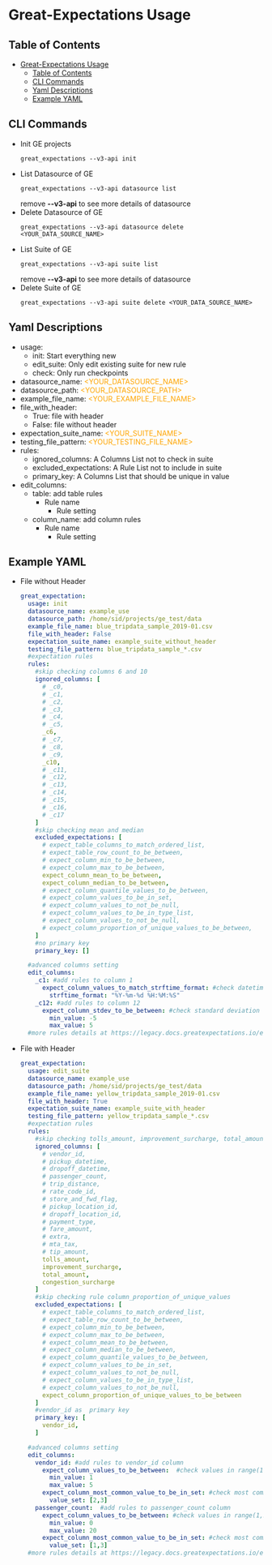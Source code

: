 Great-Expectations Usage
===
## Table of Contents
- [Great-Expectations Usage](#Great-Expectations-Usage)
  - [Table of Contents](#Table-of-Contents)
  - [CLI Commands](#CLI-Commands)
  - [Yaml Descriptions](#Yaml-Descriptions)
  - [Example YAML](#Example-YAML)

## CLI Commands
- Init GE projects
    ```
    great_expectations --v3-api init
    ```
- List Datasource of GE
    ```
    great_expectations --v3-api datasource list
    ```
    remove **--v3-api** to see more details of datasource
- Delete Datasource of GE
    ```
    great_expectations --v3-api datasource delete <YOUR_DATA_SOURCE_NAME>
    ```
- List Suite of GE
    ```
    great_expectations --v3-api suite list
    ```
    remove **--v3-api** to see more details of datasource
- Delete Suite of GE
    ```
    great_expectations --v3-api suite delete <YOUR_DATA_SOURCE_NAME>
    ```

## Yaml Descriptions
- usage:
    * init: Start everything new
    * edit_suite: Only edit existing suite for new rule
    * check: Only run checkpoints 
- datasource_name: <span style="color:orange"><YOUR_DATASOURCE_NAME></span>
- datasource_path: <span style="color:orange"><YOUR_DATASOURCE_PATH></span>
- example_file_name: <span style="color:orange"><YOUR_EXAMPLE_FILE_NAME></span>
- file_with_header: 
    * True:  file with header
    * False: file without header
- expectation_suite_name: <span style="color:orange"><YOUR_SUITE_NAME></span>
- testing_file_pattern: <span style="color:orange"><YOUR_TESTING_FILE_NAME></span>
- rules:
    * ignored_columns: A Columns List not to check in suite
    * excluded_expectations: A Rule List not to include in suite
    * primary_key: A Columns List that should be unique in value
- edit_columns:
    * table: add table rules
        - Rule name 
            - Rule setting
    * column_name: add column rules
        - Rule name
            - Rule setting

## Example YAML

* File without Header
    ```yaml
    great_expectation:
      usage: init
      datasource_name: example_use
      datasource_path: /home/sid/projects/ge_test/data
      example_file_name: blue_tripdata_sample_2019-01.csv
      file_with_header: False
      expectation_suite_name: example_suite_without_header
      testing_file_pattern: blue_tripdata_sample_*.csv
      #expectation rules
      rules:
        #skip checking columns 6 and 10
        ignored_columns: [
          # _c0, 
          # _c1, 
          # _c2, 
          # _c3, 
          # _c4, 
          # _c5, 
          _c6, 
          # _c7, 
          # _c8, 
          # _c9, 
          _c10, 
          # _c11, 
          # _c12, 
          # _c13, 
          # _c14, 
          # _c15, 
          # _c16, 
          # _c17
        ]
        #skip checking mean and median
        excluded_expectations: [
          # expect_table_columns_to_match_ordered_list,
          # expect_table_row_count_to_be_between,
          # expect_column_min_to_be_between,
          # expect_column_max_to_be_between,
          expect_column_mean_to_be_between,
          expect_column_median_to_be_between,
          # expect_column_quantile_values_to_be_between,
          # expect_column_values_to_be_in_set,
          # expect_column_values_to_not_be_null,
          # expect_column_values_to_be_in_type_list,
          # expect_column_values_to_not_be_null,
          # expect_column_proportion_of_unique_values_to_be_between,
        ]
        #no primary key
        primary_key: []

      #advanced columns setting
      edit_columns:
        _c1: #add rules to column 1
          expect_column_values_to_match_strftime_format: #check datetime str format
            strftime_format: "%Y-%m-%d %H:%M:%S"
        _c12: #add rules to column 12
          expect_column_stdev_to_be_between: #check standard deviation
            min_value: -5
            max_value: 5
      #more rules details at https://legacy.docs.greatexpectations.io/en/stable/autoapi/great_expectations/expectations/index.html


* File with Header
    ```yaml
    great_expectation:
      usage: edit_suite
      datasource_name: example_use
      datasource_path: /home/sid/projects/ge_test/data
      example_file_name: yellow_tripdata_sample_2019-01.csv
      file_with_header: True
      expectation_suite_name: example_suite_with_header
      testing_file_pattern: yellow_tripdata_sample_*.csv
      #expectation rules
      rules:
        #skip checking tolls_amount, improvement_surcharge, total_amount, congestion_surcharge
        ignored_columns: [
          # vendor_id, 
          # pickup_datetime, 
          # dropoff_datetime, 
          # passenger_count, 
          # trip_distance, 
          # rate_code_id, 
          # store_and_fwd_flag, 
          # pickup_location_id, 
          # dropoff_location_id, 
          # payment_type, 
          # fare_amount, 
          # extra, 
          # mta_tax, 
          # tip_amount, 
          tolls_amount, 
          improvement_surcharge, 
          total_amount, 
          congestion_surcharge
        ]
        #skip checking rule column_proportion_of_unique_values
        excluded_expectations: [
          # expect_table_columns_to_match_ordered_list,
          # expect_table_row_count_to_be_between,
          # expect_column_min_to_be_between,
          # expect_column_max_to_be_between,
          # expect_column_mean_to_be_between,
          # expect_column_median_to_be_between,
          # expect_column_quantile_values_to_be_between,
          # expect_column_values_to_be_in_set,
          # expect_column_values_to_not_be_null,
          # expect_column_values_to_be_in_type_list,
          # expect_column_values_to_not_be_null,
          expect_column_proportion_of_unique_values_to_be_between
        ]
        #vendor_id as  primary key
        primary_key: [
          vendor_id,
        ]

      #advanced columns setting
      edit_columns:
        vendor_id: #add rules to vendor_id column
          expect_column_values_to_be_between:  #check values in range(1,10)
            min_value: 1
            max_value: 5
          expect_column_most_common_value_to_be_in_set: #check most common value in [0,2,5]
            value_set: [2,3]
        passenger_count:  #add rules to passenger_count column
          expect_column_values_to_be_between: #check values in range(1,20)
            min_value: 0
            max_value: 20
          expect_column_most_common_value_to_be_in_set: #check most common value in [1,2,3]
            value_set: [1,3]
      #more rules details at https://legacy.docs.greatexpectations.io/en/stable/autoapi/great_expectations/expectations/index.html